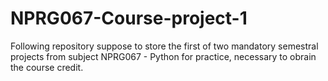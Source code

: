 # NPRG067-Course-project-1
Following repository suppose to store the first of two mandatory semestral projects from subject NPRG067 - Python for practice, necessary to obrain the course credit.
